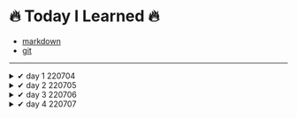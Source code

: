 # 🔥 Today I Learned 🔥

- [markdown](https://github.com/jincde/TIL/tree/master/markdown)
- [git](https://github.com/jincde/TIL/tree/master/git)






---

<details>
<summary> ✔ day 1 220704 </summary>


#### 가입

- `github` 가입
- `notion` 가입
- `syllaverse` 가입
- `discord` 가입



#### 개발환경 설정

- `git` 설치
- `Python` 설치
- `VScode` 설치
- `Typora` 설치
</details>

<details>
<summary> ✔ day 2 220705 </summary>

- `markdown` 문법
  - 실습 자료 제작
  
- `git` 실습

  - `add` `commit` 등 명령어
  </details>
  
<details>
<summary> ✔ day 3 220706 </summary>

- `로컬저장소` `원격저장소` 개념

- `git 기본 브랜치` 설정

- 저장소 만들고 `3커밋`

- TIL `커밋`
</details>



<details>
<summary> ✔ day 4 220707 </summary>
- `clone`개념 정리
- `branch`개념 정리
- `merge`개념 정리
- `pull request`개념 정리
</details>